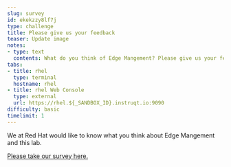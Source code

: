 ```yaml
---
slug: survey
id: ekekzzy8lf7j
type: challenge
title: Please give us your feedback
teaser: Update image
notes:
- type: text
  contents: What do you think of Edge Mangement? Please give us your feedback.
tabs:
- title: rhel
  type: terminal
  hostname: rhel
- title: rhel Web Console
  type: external
  url: https://rhel.${_SANDBOX_ID}.instruqt.io:9090
difficulty: basic
timelimit: 1
---
```

We at Red Hat would like to know what you think about Edge Mangement and this lab.

[Please take our survey here.](https://redhatdg.co1.qualtrics.com/jfe/preview/SV_bPDyraJkZUd9i8C?Q_CHL=preview&Q_SurveyVersionID=current)
